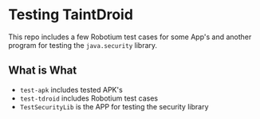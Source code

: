 # Testing TaintDroid

This repo includes a few Robotium test cases for some App's 
and another program for testing the `java.security` library. 

## What is What
* `test-apk` includes tested APK's
* `test-tdroid` includes Robotium test cases
* `TestSecurityLib` is the APP for testing the security library

